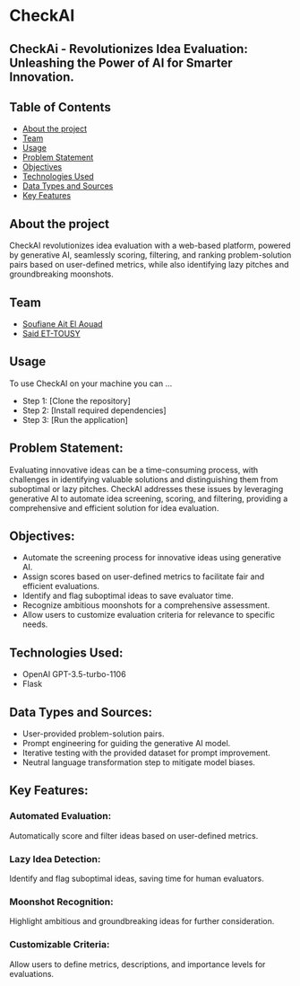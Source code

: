 # CheckAI
## CheckAi - Revolutionizes Idea Evaluation: Unleashing the Power of AI for Smarter Innovation.
## Table of Contents
- [About the project](#about-the-project)
- [Team](#team)
- [Usage](#usage)
- [Problem Statement](#Problem-Statement)
- [Objectives](#Objectives)
- [Technologies Used](#Technologies-Used)
- [Data Types and Sources](#Data-Types-and-Sources)
- [Key Features](#Key-Features)

## About the project 
CheckAI revolutionizes idea evaluation with a web-based platform, powered by generative AI, seamlessly scoring, filtering, and ranking problem-solution pairs based on user-defined metrics, while also identifying lazy pitches and groundbreaking moonshots.

## Team
- [Soufiane Ait El Aouad](https://www.linkedin.com/in/soufiane-ait-el-aouad/)
- [Said ET-TOUSY](https://www.linkedin.com/in/said-et-tousy/)

## Usage
To use CheckAI on your machine you can …
- Step 1: [Clone the repository]
- Step 2: [Install required dependencies]
- Step 3: [Run the application]

## Problem Statement:
Evaluating innovative ideas can be a time-consuming process, with challenges in identifying valuable solutions and distinguishing them from suboptimal or lazy pitches. CheckAI addresses these issues by leveraging generative AI to automate idea screening, scoring, and filtering, providing a comprehensive and efficient solution for idea evaluation.

## Objectives:
- Automate the screening process for innovative ideas using generative AI.
- Assign scores based on user-defined metrics to facilitate fair and efficient evaluations.
- Identify and flag suboptimal ideas to save evaluator time.
- Recognize ambitious moonshots for a comprehensive assessment.
- Allow users to customize evaluation criteria for relevance to specific needs.


## Technologies Used:
- OpenAI GPT-3.5-turbo-1106
- Flask

## Data Types and Sources:
- User-provided problem-solution pairs.
- Prompt engineering for guiding the generative AI model.
- Iterative testing with the provided dataset for prompt improvement.
- Neutral language transformation step to mitigate model biases.

## Key Features:
### Automated Evaluation:
Automatically score and filter ideas based on user-defined metrics.

### Lazy Idea Detection:
Identify and flag suboptimal ideas, saving time for human evaluators.

### Moonshot Recognition:
Highlight ambitious and groundbreaking ideas for further consideration.

### Customizable Criteria:
Allow users to define metrics, descriptions, and importance levels for evaluations.